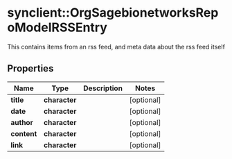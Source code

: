 # synclient::OrgSagebionetworksRepoModelRSSEntry

This contains items from an rss feed, and meta data about the rss feed itself

## Properties
Name | Type | Description | Notes
------------ | ------------- | ------------- | -------------
**title** | **character** |  | [optional] 
**date** | **character** |  | [optional] 
**author** | **character** |  | [optional] 
**content** | **character** |  | [optional] 
**link** | **character** |  | [optional] 


